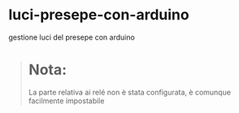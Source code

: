 # luci-presepe-con-arduino
gestione luci del presepe con arduino

> # Nota:
> La parte relativa ai relé non è stata configurata, è comunque facilmente impostabile

